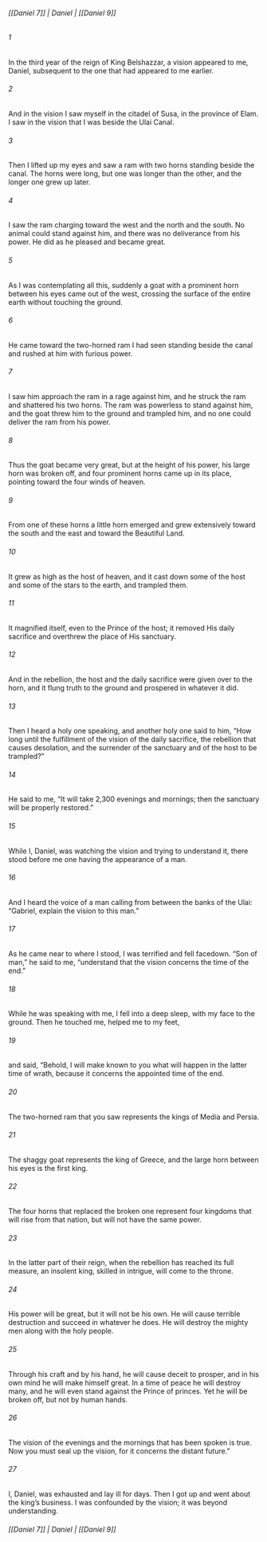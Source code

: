 ###### [[Daniel 7]] | Daniel | [[Daniel 9]]

###### 1
In the third year of the reign of King Belshazzar, a vision appeared to me, Daniel, subsequent to the one that had appeared to me earlier.
###### 2
And in the vision I saw myself in the citadel of Susa, in the province of Elam. I saw in the vision that I was beside the Ulai Canal.
###### 3
Then I lifted up my eyes and saw a ram with two horns standing beside the canal. The horns were long, but one was longer than the other, and the longer one grew up later.
###### 4
I saw the ram charging toward the west and the north and the south. No animal could stand against him, and there was no deliverance from his power. He did as he pleased and became great.
###### 5
As I was contemplating all this, suddenly a goat with a prominent horn between his eyes came out of the west, crossing the surface of the entire earth without touching the ground.
###### 6
He came toward the two-horned ram I had seen standing beside the canal and rushed at him with furious power.
###### 7
I saw him approach the ram in a rage against him, and he struck the ram and shattered his two horns. The ram was powerless to stand against him, and the goat threw him to the ground and trampled him, and no one could deliver the ram from his power.
###### 8
Thus the goat became very great, but at the height of his power, his large horn was broken off, and four prominent horns came up in its place, pointing toward the four winds of heaven.
###### 9
From one of these horns a little horn emerged and grew extensively toward the south and the east and toward the Beautiful Land.
###### 10
It grew as high as the host of heaven, and it cast down some of the host and some of the stars to the earth, and trampled them.
###### 11
It magnified itself, even to the Prince of the host; it removed His daily sacrifice and overthrew the place of His sanctuary.
###### 12
And in the rebellion, the host and the daily sacrifice were given over to the horn, and it flung truth to the ground and prospered in whatever it did.
###### 13
Then I heard a holy one speaking, and another holy one said to him, “How long until the fulfillment of the vision of the daily sacrifice, the rebellion that causes desolation, and the surrender of the sanctuary and of the host to be trampled?”
###### 14
He said to me, “It will take 2,300 evenings and mornings; then the sanctuary will be properly restored.”
###### 15
While I, Daniel, was watching the vision and trying to understand it, there stood before me one having the appearance of a man.
###### 16
And I heard the voice of a man calling from between the banks of the Ulai: “Gabriel, explain the vision to this man.”
###### 17
As he came near to where I stood, I was terrified and fell facedown. “Son of man,” he said to me, “understand that the vision concerns the time of the end.”
###### 18
While he was speaking with me, I fell into a deep sleep, with my face to the ground. Then he touched me, helped me to my feet,
###### 19
and said, “Behold, I will make known to you what will happen in the latter time of wrath, because it concerns the appointed time of the end.
###### 20
The two-horned ram that you saw represents the kings of Media and Persia.
###### 21
The shaggy goat represents the king of Greece, and the large horn between his eyes is the first king.
###### 22
The four horns that replaced the broken one represent four kingdoms that will rise from that nation, but will not have the same power.
###### 23
In the latter part of their reign, when the rebellion has reached its full measure, an insolent king, skilled in intrigue, will come to the throne.
###### 24
His power will be great, but it will not be his own. He will cause terrible destruction and succeed in whatever he does. He will destroy the mighty men along with the holy people.
###### 25
Through his craft and by his hand, he will cause deceit to prosper, and in his own mind he will make himself great. In a time of peace he will destroy many, and he will even stand against the Prince of princes. Yet he will be broken off, but not by human hands.
###### 26
The vision of the evenings and the mornings that has been spoken is true. Now you must seal up the vision, for it concerns the distant future.”
###### 27
I, Daniel, was exhausted and lay ill for days. Then I got up and went about the king’s business. I was confounded by the vision; it was beyond understanding.

###### [[Daniel 7]] | Daniel | [[Daniel 9]]
